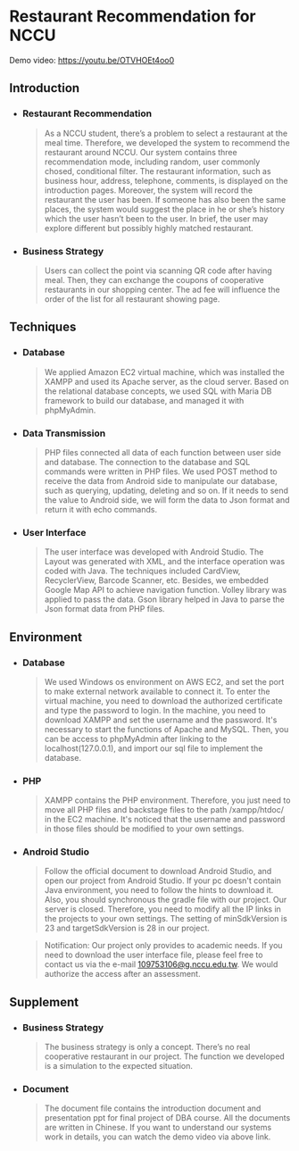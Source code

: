 # Restaurant Recommendation for NCCU

Demo video: https://youtu.be/OTVHOEt4oo0

Introduction
----
* ### Restaurant Recommendation
  >As a NCCU student, there’s a problem to select a restaurant at the meal time. Therefore, we developed the system to recommend the restaurant around NCCU. Our system contains three recommendation mode, including random, user commonly chosed, conditional filter. The restaurant information, such as business hour, address, telephone, comments, is displayed on the introduction pages. Moreover, the system will record the restaurant the user has been. If someone has also been the same places, the system would suggest the place in he or she’s history which the user hasn’t been to the user. In brief, the user may explore different but possibly highly matched restaurant.

* ### Business Strategy
  >Users can collect the point via scanning QR code after having meal. Then, they can exchange the coupons of cooperative restaurants in our shopping center. The ad fee will influence the order of the list for all restaurant showing page.

Techniques
----
* ### Database
  >We applied Amazon EC2 virtual machine, which was installed the XAMPP and used its Apache server, as the cloud server. Based on the relational database concepts, we used SQL with Maria DB framework to build our database, and managed it with phpMyAdmin.

* ### Data Transmission
  >PHP files connected all data of each function between user side and database. The connection to the database and SQL commands were written in PHP files. We used POST method to receive the data from Android side to manipulate our database, such as querying, updating, deleting and so on. If it needs to send the value to Android side, we will form the data to Json format and return it with echo commands.

* ### User Interface
  > The user interface was developed with Android Studio. The Layout was generated with XML, and the interface operation was coded with Java. The techniques included CardView, RecyclerView, Barcode Scanner, etc. Besides, we embedded Google Map API to achieve navigation function. Volley library was applied to pass the data. Gson library helped in Java to parse the Json format data from PHP files.

Environment
----
* ### Database
  > We used Windows os environment on AWS EC2, and set the port to make external network available to connect it. To enter the virtual machine, you need to download the authorized certificate and type the password to login. In the machine, you need to download XAMPP and set the username and the password. It's necessary to start the functions of Apache and MySQL. Then, you can be access to phpMyAdmin after linking to the localhost(127.0.0.1), and import our sql file to implement the database.

* ### PHP
  >XAMPP contains the PHP environment. Therefore, you just need to move all PHP files and backstage files to the path /xampp/htdoc/ in the EC2 machine. It's noticed that the username and password in those files should be modified to your own settings.

* ### Android Studio
  > Follow the official document to download Android Studio, and open our project from Android Studio. If your pc doesn't contain Java environment, you need to follow the hints to download it. Also, you should synchronous the gradle file with our project. Our server is closed. Therefore, you need to modify all the IP links in the projects to your own settings. The setting of minSdkVersion is 23 and targetSdkVersion is 28 in our project.

  >Notification: Our project only provides to academic needs. If you need to download the user interface file, please feel free to contact us via the e-mail 109753106@g.nccu.edu.tw. We would authorize the access after an assessment.

Supplement
----
* ### Business Strategy
  >The business strategy is only a concept. There’s no real cooperative restaurant in our project. The function we developed is a simulation to the expected situation.

* ### Document
  >The document file contains the introduction document and presentation ppt for final project of DBA course. All the documents are written in Chinese. If you want to understand our systems work in details, you can watch the demo video via above link.

